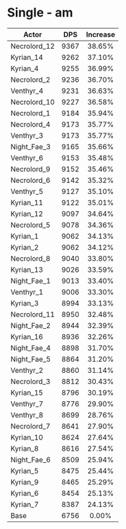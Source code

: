 # Single - am
| Actor | DPS | Increase |
|---|:---:|:---:|
|Necrolord_12|9367|38.65%|
|Kyrian_14|9262|37.10%|
|Kyrian_4|9255|36.99%|
|Necrolord_2|9236|36.70%|
|Venthyr_4|9231|36.63%|
|Necrolord_10|9227|36.58%|
|Necrolord_1|9184|35.94%|
|Necrolord_4|9173|35.77%|
|Venthyr_3|9173|35.77%|
|Night_Fae_3|9165|35.66%|
|Venthyr_6|9153|35.48%|
|Necrolord_9|9152|35.46%|
|Necrolord_6|9142|35.32%|
|Venthyr_5|9127|35.10%|
|Kyrian_11|9122|35.01%|
|Kyrian_12|9097|34.64%|
|Necrolord_5|9078|34.36%|
|Kyrian_1|9062|34.13%|
|Kyrian_2|9062|34.12%|
|Necrolord_8|9040|33.80%|
|Kyrian_13|9026|33.59%|
|Night_Fae_1|9013|33.40%|
|Venthyr_1|9006|33.30%|
|Kyrian_3|8994|33.13%|
|Necrolord_11|8950|32.48%|
|Night_Fae_2|8944|32.39%|
|Kyrian_16|8936|32.26%|
|Night_Fae_4|8898|31.70%|
|Night_Fae_5|8864|31.20%|
|Venthyr_2|8860|31.14%|
|Necrolord_3|8812|30.43%|
|Kyrian_15|8796|30.19%|
|Venthyr_7|8776|29.90%|
|Venthyr_8|8699|28.76%|
|Necrolord_7|8641|27.90%|
|Kyrian_10|8624|27.64%|
|Kyrian_8|8616|27.54%|
|Night_Fae_6|8509|25.94%|
|Kyrian_5|8475|25.44%|
|Kyrian_9|8465|25.29%|
|Kyrian_6|8454|25.13%|
|Kyrian_7|8387|24.13%|
|Base|6756|0.00%|
